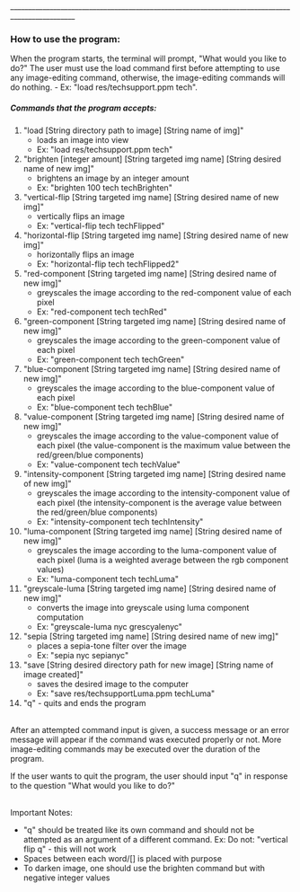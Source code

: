<br>________________________________________________________________________________________________

### How to use the program:

When the program starts, the terminal will prompt, "What would you like to do?"
The user must use the load command first before attempting to use any image-editing command,
otherwise, the image-editing commands will do nothing. - Ex: "load res/techsupport.ppm tech".

##### Commands that the program accepts:

1. "load [String directory path to image] [String name of img]"
    - loads an image into view
    - Ex: "load res/techsupport.ppm tech"
2. "brighten [integer amount] [String targeted img name] [String desired name of new img]"
    - brightens an image by an integer amount
    - Ex: "brighten 100 tech techBrighten"
3. "vertical-flip [String targeted img name] [String desired name of new img]"
    - vertically flips an image
    - Ex: "vertical-flip tech techFlipped"
4. "horizontal-flip [String targeted img name] [String desired name of new img]"
    - horizontally flips an image
    - Ex: "horizontal-flip tech techFlipped2"
5. "red-component [String targeted img name] [String desired name of new img]"
    - greyscales the image according to the red-component value of each pixel
    - Ex: "red-component tech techRed"
6. "green-component [String targeted img name] [String desired name of new img]"
    - greyscales the image according to the green-component value of each pixel
    - Ex: "green-component tech techGreen"
7. "blue-component [String targeted img name] [String desired name of new img]"
    - greyscales the image according to the blue-component value of each pixel
    - Ex: "blue-component tech techBlue"
8. "value-component [String targeted img name] [String desired name of new img]"
    - greyscales the image according to the value-component value of each pixel (the value-component
      is the maximum value between the red/green/blue components)
    - Ex: "value-component tech techValue"
9. "intensity-component [String targeted img name] [String desired name of new img]"
    - greyscales the image according to the intensity-component value of each pixel
      (the intensity-component is the average value between the red/green/blue components)
    - Ex: "intensity-component tech techIntensity"
10. "luma-component [String targeted img name] [String desired name of new img]"
    - greyscales the image according to the luma-component value of each pixel
      (luma is a weighted average between the rgb component values)
    - Ex: "luma-component tech techLuma"
11. "greyscale-luma [String targeted img name] [String desired name of new img]"
    - converts the image into greyscale using luma component computation
    - Ex: "greyscale-luma nyc grescyalenyc"
12. "sepia [String targeted img name] [String desired name of new img]"
    - places a sepia-tone filter over the image
    - Ex: "sepia nyc sepianyc"
13. "save [String desired directory path for new image]
    [String name of image created]"
    - saves the desired image to the computer
    - Ex: "save res/techsupportLuma.ppm techLuma"
14. "q" - quits and ends the program

<br>After an attempted command input is given, a success message or an error message will appear if
the
command was executed properly or not. More image-editing commands may be executed over the duration
of the program.

If the user wants to quit the program, the user should input "q" in response to the question
"What would you like to do?"

<br>Important Notes:

- "q" should be treated like its own command and should not be attempted as an
  argument of a different command. Ex: Do not: "vertical flip q" - this will not work
- Spaces between each word/[] is placed with purpose
- To darken image, one should use the brighten command but with negative integer values
